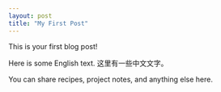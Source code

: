 ```yaml
---
layout: post
title: "My First Post"
---
```

This is your first blog post!

Here is some English text.
这里有一些中文文字。

You can share recipes, project notes, and anything else here.